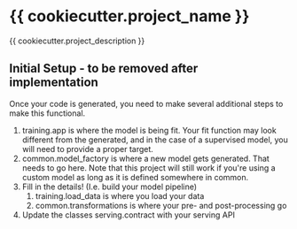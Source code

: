 # {{ cookiecutter.project_name }}

{{ cookiecutter.project_description }}

## Initial Setup - to be removed after implementation

Once your code is generated, you need to make several additional steps to make this functional.

1) training.app is where the model is being fit. Your fit function may look different from the generated, and in the case of a supervised model, you will need to provide a proper target.
2) common.model_factory is where a new model gets generated. That needs to go here. Note that this project will still work if you're using a custom model as long as it is defined somewhere in common.
3) Fill in the details! (I.e. build your model pipeline)
    1) training.load_data is where you load your data
    2) common.transformations is where your pre- and post-processing go
4) Update the classes serving.contract with your serving API
